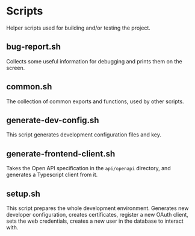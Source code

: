 # Scripts

Helper scripts used for building and/or testing the project.

## bug-report.sh

Collects some useful information for debugging and prints them on the screen.

## common.sh

The collection of common exports and functions, used by other scripts.

## generate-dev-config.sh

This script generates development configuration files and key.

## generate-frontend-client.sh

Takes the Open API specification in the `api/openapi` directory, and generates
a Typescript client from it.

## setup.sh

This script prepares the whole development environment. Generates new developer
configuration, creates certificates, register a new OAuth client, sets the web
credentials, creates a new user in the database to interact with.
